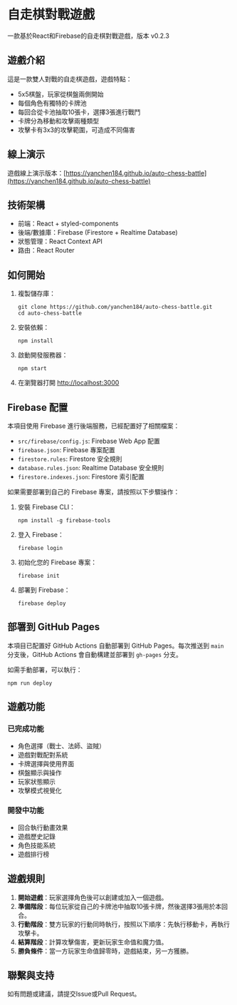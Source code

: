# 自走棋對戰遊戲

一款基於React和Firebase的自走棋對戰遊戲，版本 v0.2.3

## 遊戲介紹

這是一款雙人對戰的自走棋遊戲，遊戲特點：

- 5x5棋盤，玩家從棋盤兩側開始
- 每個角色有獨特的卡牌池
- 每回合從卡池抽取10張卡，選擇3張進行戰鬥
- 卡牌分為移動和攻擊兩種類型
- 攻擊卡有3x3的攻擊範圍，可造成不同傷害

## 線上演示

遊戲線上演示版本：[https://yanchen184.github.io/auto-chess-battle](https://yanchen184.github.io/auto-chess-battle)

## 技術架構

- 前端：React + styled-components
- 後端/數據庫：Firebase (Firestore + Realtime Database)
- 狀態管理：React Context API
- 路由：React Router

## 如何開始

1. 複製儲存庫：
   ```
   git clone https://github.com/yanchen184/auto-chess-battle.git
   cd auto-chess-battle
   ```

2. 安裝依賴：
   ```
   npm install
   ```

3. 啟動開發服務器：
   ```
   npm start
   ```

4. 在瀏覽器打開 [http://localhost:3000](http://localhost:3000)

## Firebase 配置

本項目使用 Firebase 進行後端服務，已經配置好了相關檔案：

- `src/firebase/config.js`: Firebase Web App 配置
- `firebase.json`: Firebase 專案配置
- `firestore.rules`: Firestore 安全規則
- `database.rules.json`: Realtime Database 安全規則
- `firestore.indexes.json`: Firestore 索引配置

如果需要部署到自己的 Firebase 專案，請按照以下步驟操作：

1. 安裝 Firebase CLI：
   ```
   npm install -g firebase-tools
   ```

2. 登入 Firebase：
   ```
   firebase login
   ```

3. 初始化您的 Firebase 專案：
   ```
   firebase init
   ```

4. 部署到 Firebase：
   ```
   firebase deploy
   ```

## 部署到 GitHub Pages

本項目已配置好 GitHub Actions 自動部署到 GitHub Pages。每次推送到 `main` 分支後，GitHub Actions 會自動構建並部署到 `gh-pages` 分支。

如需手動部署，可以執行：
```
npm run deploy
```

## 遊戲功能

### 已完成功能
- 角色選擇（戰士、法師、盜賊）
- 遊戲對戰配對系統
- 卡牌選擇與使用界面
- 棋盤顯示與操作
- 玩家狀態顯示
- 攻擊模式視覺化

### 開發中功能
- 回合執行動畫效果
- 遊戲歷史記錄
- 角色技能系統
- 遊戲排行榜

## 遊戲規則

1. **開始遊戲**：玩家選擇角色後可以創建或加入一個遊戲。
2. **準備階段**：每位玩家從自己的卡牌池中抽取10張卡牌，然後選擇3張用於本回合。
3. **行動階段**：雙方玩家的行動同時執行，按照以下順序：先執行移動卡，再執行攻擊卡。
4. **結算階段**：計算攻擊傷害，更新玩家生命值和魔力值。
5. **勝負條件**：當一方玩家生命值歸零時，遊戲結束，另一方獲勝。

## 聯繫與支持

如有問題或建議，請提交Issue或Pull Request。
